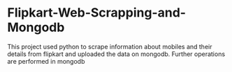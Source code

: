 # Flipkart-Web-Scrapping-and-Mongodb
This project used python to scrape information about mobiles and their details from flipkart and uploaded the data on mongodb. Further operations are performed in mongodb
